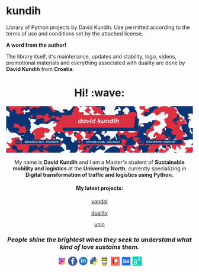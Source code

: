 kundih
=====

Library of Python projects by David Kundih.
Use permitted according to the terms of use and conditions set by the attached license.

**A word from the author!**

The library itself, it's maintenance, updates and stability, logo, videos, promotional materials and everything associated with duality are done by **David Kundih** from **Croatia**.

<h1 align='center'> Hi! :wave:</h1>
 
<img src='https://raw.githubusercontent.com/dkundih/dkundih/main/.logistics/BLUERED_GHiLI.jpg'/>

<p align='center'>
My name is <b>David Kundih</b> and I am a Master's student of <b>Sustainable mobility and logistics</b> at the <b>University North</b>, currently specializing in <b>Digital transformation of traffic and logistics using Python.</b>
</p>
 
<h4 align='center'>My latest projects:</h4>
<p align='center'>
<a href="https://github.com/dkundih/vandal">vandal</p>  
<p align='center'>
<a href="https://github.com/dkundih/duality">duality</p>  
<p align='center'>
<a href="https://github.com/dkundih/unin">unin</a></p>
</p>

<h3 align='center'><i>People shine the brightest when they seek to understand what kind of love sustains them.</i></h3>

<p align='center'>
<a href="https://www.instagram.com/dkundih/"><img height="25" src="https://raw.githubusercontent.com/dkundih/dkundih/main/.logistics/instagram.jpg"></a>
<a href="https://www.facebook.com/dkundih/"><img height="25" src="https://raw.githubusercontent.com/dkundih/dkundih/main/.logistics/fb.jpg"></a>
<a href="https://www.linkedin.com/in/dkundih/"><img height="25" src="https://raw.githubusercontent.com/dkundih/dkundih/main/.logistics/linkedin.png"></a>
<a href="https://www.pypi.org/user/dkundih/"><img height="25" src="https://raw.githubusercontent.com/dkundih/dkundih/main/.logistics/pypi.jpg"></a>
<a href="https://www.buymeacoffee.com/dkundih"><img height="25" src="https://raw.githubusercontent.com/dkundih/dkundih/main/.logistics/buymeacoffee.jpg"></a>
<a href="https://www.patreon.com/dkundih"><img height="25" src="https://raw.githubusercontent.com/dkundih/dkundih/main/.logistics/patreon.jpg"></a>
<a href="https://www.behance.net/dkundih"><img height="25" src="https://raw.githubusercontent.com/dkundih/dkundih/main/.logistics/behance.jpg"></a>
<a href="https://www.researchgate.net/profile/David-Kundih"><img height="25" src="https://raw.githubusercontent.com/dkundih/dkundih/main/.logistics/rg.jpg"></a>

